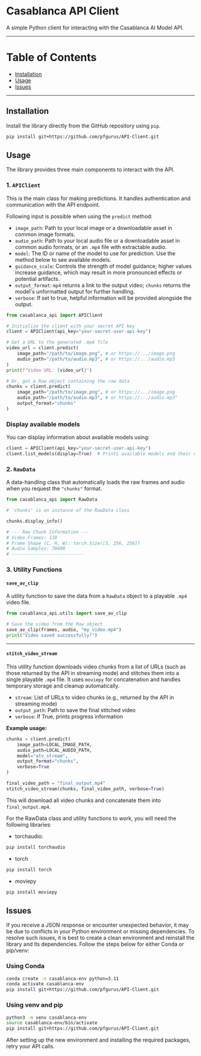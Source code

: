 # Casablanca API Client

A simple Python client for interacting with the Casablanca AI Model API.

---

# Table of Contents
- [Installation](#installation)
- [Usage](#usage)
- [Issues](#issues)

---

## Installation

Install the library directly from the GitHub repository using `pip`. 

```bash
pip install git+https://github.com/pfgurus/API-Client.git
````

## Usage

The library provides three main components to interact with the API.

### 1. `APIClient`

This is the main class for making predictions. It handles authentication and communication with the API endpoint.

Following input is possible when using the `predict` method:


- `image_path`: Path to your local image or a downloadable asset in common image formats.
- `audio_path`: Path to your local audio file or a downloadable asset in common audio formats, or an `.mp4` file with extractable audio.
- `model`: The ID or name of the model to use for prediction. Use the method below to see available models.
- `guidance_scale`: Controls the strength of model guidance; higher values increase guidance, which may result in more pronounced effects or potential artifacts.
- `output_format`: `mp4` returns a link to the output video; `chunks` returns the model's unformatted output for further handling.
- `verbose`: If set to true, helpful information will be provided alongside the output.

```python
from casablanca_api import APIClient

# Initialize the client with your secret API key
client = APIClient(api_key="your-secret-user-api-key")

# Get a URL to the generated .mp4 file
video_url = client.predict(
    image_path="/path/to/image.png", # or https://.../image.png
    audio_path="/path/to/audio.mp3", # or https://.../audio.mp3
)
print(f"Video URL: {video_url}")

# Or, get a Raw object containing the raw data
chunks = client.predict(
    image_path="/path/to/image.png", # or https://.../image.png
    audio_path="/path/to/audio.mp3", # or https://.../audio.mp3"
    output_format="chunks"
)
```

### Display available models

You can display information about available models using:

```python
client = APIClient(api_key="your-secret-user-api-key")
client.list_models(display=True)  # Prints available models and their details
```

### 2. `RawData`

A data-handling class that automatically loads the raw frames and audio when you request the `"chunks"` format.

```python
from casablanca_api import RawData

# 'chunks' is an instance of the RawData class

chunks.display_info()

# --- Raw Chunk Information ---
# Video Frames: 110
# Frame Shape (C, H, W): torch.Size([3, 256, 256])
# Audio Samples: 70400
# ---------------------------
```
### 3. Utility Functions

#### `save_av_clip`


A utility function to save the data from a `RawData` object to a playable `.mp4` video file.

```python
from casablanca_api.utils import save_av_clip

# Save the video from the Raw object
save_av_clip(frames, audio, "my_video.mp4")
print("Video saved successfully!")
 ```

---

#### `stitch_video_stream`

This utility function downloads video chunks from a list of URLs (such as those returned by the API in streaming mode) and stitches them into a single playable `.mp4` file. It uses `moviepy` for concatenation and handles temporary storage and cleanup automatically.


- `stream`: List of URLs to video chunks (e.g., returned by the API in streaming mode)
- `output_path`: Path to save the final stitched video
- `verbose`: If True, prints progress information

**Example usage:**

```python
chunks = client.predict(
    image_path=LOCAL_IMAGE_PATH,
    audio_path=LOCAL_AUDIO_PATH,
    model="atv_stream",
    output_format="chunks",
    verbose=True
)

final_video_path = "final_output.mp4"
stitch_video_stream(chunks, final_video_path, verbose=True)
```

This will download all video chunks and concatenate them into `final_output.mp4`.

For the RawData class and utility functions to work, you will need the following libraries:

- torchaudio: 

```bash
pip install torchaudio
````
- torch
  
```bash
pip install torch
````
- moviepy

```bash
pip install moviepy
````


## Issues

If you receive a JSON response or encounter unexpected behavior, it may be due to conflicts in your Python environment or missing dependencies. To resolve such issues, it is best to create a clean environment and reinstall the library and its dependencies. Follow the steps below for either Conda or pip/venv:

### Using Conda

```bash
conda create -n casablanca-env python=3.11
conda activate casablanca-env
pip install git+https://github.com/pfgurus/API-Client.git
```

### Using venv and pip

```bash
python3 -m venv casablanca-env
source casablanca-env/bin/activate
pip install git+https://github.com/pfgurus/API-Client.git
```

After setting up the new environment and installing the required packages, retry your API calls.



